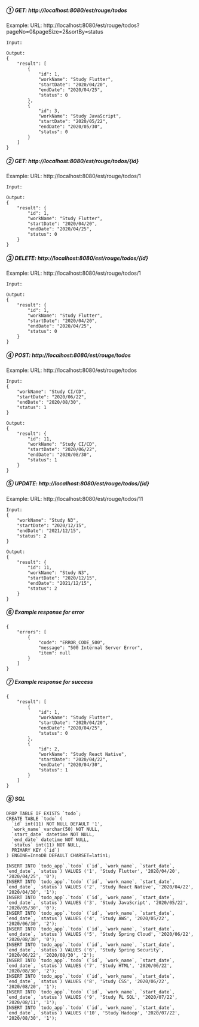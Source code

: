 ##### ① GET: http://localhost:8080/est/rouge/todos
Example:
URL: http://localhost:8080/est/rouge/todos?pageNo=0&pageSize=2&sortBy=status
```
Input:
```
```
Output:
{
    "result": [
        {
            "id": 1,
            "workName": "Study Flutter",
            "startDate": "2020/04/20",
            "endDate": "2020/04/25",
            "status": 0
        },
        {
            "id": 3,
            "workName": "Study JavaScript",
            "startDate": "2020/05/22",
            "endDate": "2020/05/30",
            "status": 0
        }
    ]
}
```
##### ② GET: http://localhost:8080/est/rouge/todos/{id}
Example:
URL: http://localhost:8080/est/rouge/todos/1
```
Input:
```
```
Output:
{
    "result": {
        "id": 1,
        "workName": "Study Flutter",
        "startDate": "2020/04/20",
        "endDate": "2020/04/25",
        "status": 0
    }
}
```

##### ③ DELETE: http://localhost:8080/est/rouge/todos/{id}
Example:
URL: http://localhost:8080/est/rouge/todos/1
```
Input:
```
```
Output:
{
    "result": {
        "id": 1,
        "workName": "Study Flutter",
        "startDate": "2020/04/20",
        "endDate": "2020/04/25",
        "status": 0
    }
}
```

##### ④ POST: http://localhost:8080/est/rouge/todos
Example:
URL: http://localhost:8080/est/rouge/todos
```
Input:
{
    "workName": "Study CI/CD",
    "startDate": "2020/06/22",
    "endDate": "2020/08/30",
    "status": 1
}
```
```
Output:
{
    "result": {
        "id": 11,
        "workName": "Study CI/CD",
        "startDate": "2020/06/22",
        "endDate": "2020/08/30",
        "status": 1
    }
}
```

##### ⑤ UPDATE: http://localhost:8080/est/rouge/todos/{id}
Example:
URL: http://localhost:8080/est/rouge/todos/11
```
Input:
{
    "workName": "Study N3",
    "startDate": "2020/12/15",
    "endDate": "2021/12/15",
    "status": 2
}
```
```
Output:
{
    "result": {
        "id": 11,
        "workName": "Study N3",
        "startDate": "2020/12/15",
        "endDate": "2021/12/15",
        "status": 2
    }
}
```

##### ⑥ Example response for error
```
{
    "errors": [
        {
            "code": "ERROR_CODE_500",
            "message": "500 Internal Server Error",
            "item": null
        }
    ]
}
```
##### ⑦ Example response for success
```
{
    "result": [
        {
            "id": 1,
            "workName": "Study Flutter",
            "startDate": "2020/04/20",
            "endDate": "2020/04/25",
            "status": 0
        },
        {
            "id": 2,
            "workName": "Study React Native",
            "startDate": "2020/04/22",
            "endDate": "2020/04/30",
            "status": 1
        }
    ]
}
```
##### ⑧ SQL
```
DROP TABLE IF EXISTS `todo`;
CREATE TABLE `todo` (
  `id` int(11) NOT NULL DEFAULT '1',
  `work_name` varchar(50) NOT NULL,
  `start_date` datetime NOT NULL,
  `end_date` datetime NOT NULL,
  `status` int(11) NOT NULL,
  PRIMARY KEY (`id`)
) ENGINE=InnoDB DEFAULT CHARSET=latin1;

INSERT INTO `todo_app`.`todo` (`id`, `work_name`, `start_date`, `end_date`, `status`) VALUES ('1', 'Study Flutter', '2020/04/20', '2020/04/25', '0');
INSERT INTO `todo_app`.`todo` (`id`, `work_name`, `start_date`, `end_date`, `status`) VALUES ('2', 'Study React Native', '2020/04/22', '2020/04/30', '1');
INSERT INTO `todo_app`.`todo` (`id`, `work_name`, `start_date`, `end_date`, `status`) VALUES ('3', 'Study JavaScript', '2020/05/22', '2020/05/30', '0');
INSERT INTO `todo_app`.`todo` (`id`, `work_name`, `start_date`, `end_date`, `status`) VALUES ('4', 'Study AWS', '2020/05/22', '2020/06/30', '2');
INSERT INTO `todo_app`.`todo` (`id`, `work_name`, `start_date`, `end_date`, `status`) VALUES ('5', 'Study Spring Cloud', '2020/06/22', '2020/08/30', '0');
INSERT INTO `todo_app`.`todo` (`id`, `work_name`, `start_date`, `end_date`, `status`) VALUES ('6', 'Study Spring Security', '2020/06/22', '2020/08/30', '2');
INSERT INTO `todo_app`.`todo` (`id`, `work_name`, `start_date`, `end_date`, `status`) VALUES ('7', 'Study HTML', '2020/06/22', '2020/08/30', '2');
INSERT INTO `todo_app`.`todo` (`id`, `work_name`, `start_date`, `end_date`, `status`) VALUES ('8', 'Study CSS', '2020/06/22', '2020/08/20', '1');
INSERT INTO `todo_app`.`todo` (`id`, `work_name`, `start_date`, `end_date`, `status`) VALUES ('9', 'Study PL SQL', '2020/07/22', '2020/08/11', '1');
INSERT INTO `todo_app`.`todo` (`id`, `work_name`, `start_date`, `end_date`, `status`) VALUES ('10', 'Study Hadoop', '2020/07/22', '2020/08/30', '1');
```